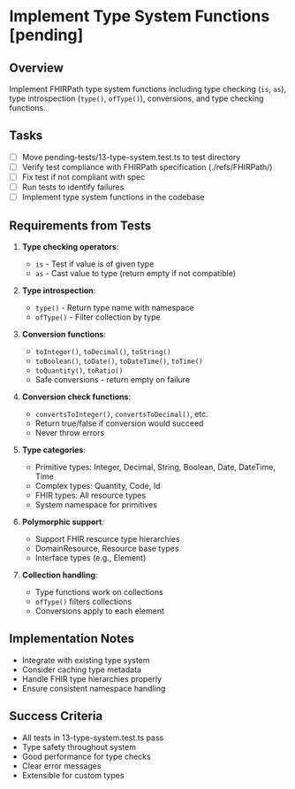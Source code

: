 # Implement Type System Functions [pending]

## Overview
Implement FHIRPath type system functions including type checking (`is`, `as`), type introspection (`type()`, `ofType()`), conversions, and type checking functions.

## Tasks
- [ ] Move pending-tests/13-type-system.test.ts to test directory
- [ ] Verify test compliance with FHIRPath specification (./refs/FHIRPath/)
- [ ] Fix test if not compliant with spec
- [ ] Run tests to identify failures
- [ ] Implement type system functions in the codebase

## Requirements from Tests
1. **Type checking operators**:
   - `is` - Test if value is of given type
   - `as` - Cast value to type (return empty if not compatible)

2. **Type introspection**:
   - `type()` - Return type name with namespace
   - `ofType()` - Filter collection by type

3. **Conversion functions**:
   - `toInteger()`, `toDecimal()`, `toString()`
   - `toBoolean()`, `toDate()`, `toDateTime()`, `toTime()`
   - `toQuantity()`, `toRatio()`
   - Safe conversions - return empty on failure

4. **Conversion check functions**:
   - `convertsToInteger()`, `convertsToDecimal()`, etc.
   - Return true/false if conversion would succeed
   - Never throw errors

5. **Type categories**:
   - Primitive types: Integer, Decimal, String, Boolean, Date, DateTime, Time
   - Complex types: Quantity, Code, Id
   - FHIR types: All resource types
   - System namespace for primitives

6. **Polymorphic support**:
   - Support FHIR resource type hierarchies
   - DomainResource, Resource base types
   - Interface types (e.g., Element)

7. **Collection handling**:
   - Type functions work on collections
   - `ofType()` filters collections
   - Conversions apply to each element

## Implementation Notes
- Integrate with existing type system
- Consider caching type metadata
- Handle FHIR type hierarchies properly
- Ensure consistent namespace handling

## Success Criteria
- All tests in 13-type-system.test.ts pass
- Type safety throughout system
- Good performance for type checks
- Clear error messages
- Extensible for custom types